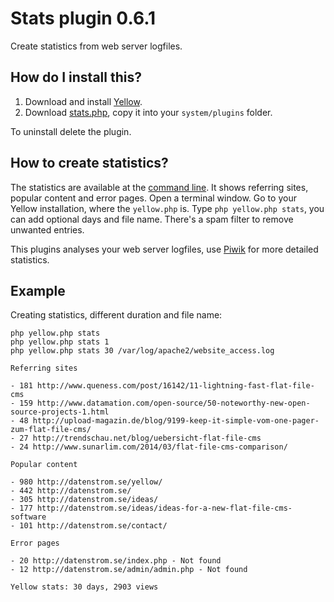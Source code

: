 Stats plugin 0.6.1
==================
Create statistics from web server logfiles.

How do I install this?
----------------------
1. Download and install [Yellow](https://github.com/datenstrom/yellow/).  
2. Download [stats.php](stats.php?raw=true), copy it into your `system/plugins` folder.  

To uninstall delete the plugin.

How to create statistics?
-------------------------
The statistics are available at the [command line](https://github.com/datenstrom/yellow-extensions/tree/master/plugins/commandline). It shows referring sites, popular content and error pages. Open a terminal window. Go to your Yellow installation, where the `yellow.php` is. Type `php yellow.php stats`, you can add optional days and file name. There's a spam filter to remove unwanted entries.

This plugins analyses your web server logfiles, use [Piwik](https://github.com/datenstrom/yellow-extensions/tree/master/plugins/piwik) for more detailed statistics.

Example
-------
Creating statistics, different duration and file name:

`php yellow.php stats`  
`php yellow.php stats 1`  
`php yellow.php stats 30 /var/log/apache2/website_access.log` 

~~~~
Referring sites

- 181 http://www.queness.com/post/16142/11-lightning-fast-flat-file-cms
- 159 http://www.datamation.com/open-source/50-noteworthy-new-open-source-projects-1.html
- 48 http://upload-magazin.de/blog/9199-keep-it-simple-vom-one-pager-zum-flat-file-cms/
- 27 http://trendschau.net/blog/uebersicht-flat-file-cms
- 24 http://www.sunarlim.com/2014/03/flat-file-cms-comparison/

Popular content

- 980 http://datenstrom.se/yellow/
- 442 http://datenstrom.se/
- 305 http://datenstrom.se/ideas/
- 177 http://datenstrom.se/ideas/ideas-for-a-new-flat-file-cms-software
- 101 http://datenstrom.se/contact/

Error pages

- 20 http://datenstrom.se/index.php - Not found
- 12 http://datenstrom.se/admin/admin.php - Not found

Yellow stats: 30 days, 2903 views
~~~~
